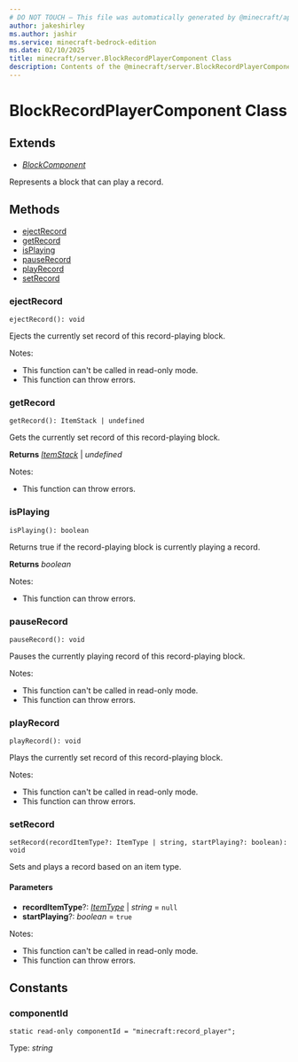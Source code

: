 ```yaml
---
# DO NOT TOUCH — This file was automatically generated by @minecraft/api-docs-generator, to report problems file an issue at https://github.com/Mojang/minecraft-scripting-libraries
author: jakeshirley
ms.author: jashir
ms.service: minecraft-bedrock-edition
ms.date: 02/10/2025
title: minecraft/server.BlockRecordPlayerComponent Class
description: Contents of the @minecraft/server.BlockRecordPlayerComponent class.
---
```

# BlockRecordPlayerComponent Class

## Extends
- [*BlockComponent*](BlockComponent.md)

Represents a block that can play a record.

## Methods
- [ejectRecord](#ejectrecord)
- [getRecord](#getrecord)
- [isPlaying](#isplaying)
- [pauseRecord](#pauserecord)
- [playRecord](#playrecord)
- [setRecord](#setrecord)

### **ejectRecord**
`
ejectRecord(): void
`

Ejects the currently set record of this record-playing block.
  
Notes:
- This function can't be called in read-only mode.
- This function can throw errors.

### **getRecord**
`
getRecord(): ItemStack | undefined
`

Gets the currently set record of this record-playing block.

**Returns** [*ItemStack*](ItemStack.md) | *undefined*
  
Notes:
- This function can throw errors.

### **isPlaying**
`
isPlaying(): boolean
`

Returns true if the record-playing block is currently playing a record.

**Returns** *boolean*
  
Notes:
- This function can throw errors.

### **pauseRecord**
`
pauseRecord(): void
`

Pauses the currently playing record of this record-playing block.
  
Notes:
- This function can't be called in read-only mode.
- This function can throw errors.

### **playRecord**
`
playRecord(): void
`

Plays the currently set record of this record-playing block.
  
Notes:
- This function can't be called in read-only mode.
- This function can throw errors.

### **setRecord**
`
setRecord(recordItemType?: ItemType | string, startPlaying?: boolean): void
`

Sets and plays a record based on an item type.

#### **Parameters**
- **recordItemType**?: [*ItemType*](ItemType.md) | *string* = `null`
- **startPlaying**?: *boolean* = `true`
  
Notes:
- This function can't be called in read-only mode.
- This function can throw errors.

## Constants

### **componentId**
`static read-only componentId = "minecraft:record_player";`

Type: *string*
